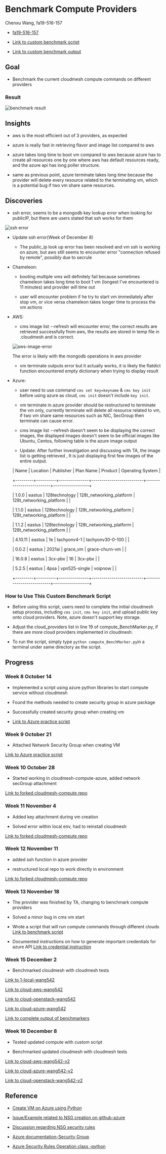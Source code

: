 # Benchmark Compute Providers

Chenxu Wang, fa19-516-157

- [fa19-516-157](https://github.com/cloudmesh-community/fa19-516-157)

- [Link to custom benchmark script](https://github.com/cloudmesh-community/fa19-516-157/blob/master/compute_BenchMarker.py)

- [Link to custom benchmark output](https://raw.githubusercontent.com/cloudmesh-community/fa19-516-157/master/benchmarkOutput_v2.txt)


## Goal

- Benchmark the current cloudmesh compute commands on different providers 

### Result

![benchmark result](../images/benchmark_res.PNG)


## Insights

- aws is the most efficient out of 3 providers, as expected

- azure is really fast in retrieving flavor and image list compared to aws

- azure takes long time to boot vm compared to aws because azure has to create 
all resources one by one where aws has default resources ready, and the azure api has long poller structure.

- same as previous point, azure terminate takes long time because the provider will delete every resource 
related to the terminating vm, which is a potential bug if two vm share same resources.


## Discoveries

- ssh error, seems to be a mongodb key lookup error when looking for publicIP, but there are users
stated that ssh works for them

![ssh error](../images/ssh-error.PNG)

- Update ssh error(Week of December 8)

  - The public_ip look up error has been resolved and vm ssh is working on azure, but aws still
    seems to encounter error "connection refused by remote", possibly due to secrule

- Chameleon:

    - booting multiple vms will definitely fail because sometimes chameleon takes long time
     to boot 1 vm (longest I've encountered is 11 minutes) and provider will time out 

    - user will encounter problem if he try to start vm immediately after stop vm, or vice versa
    chameleon takes longer time to process the vm actions 

- AWS:
    
    - cms image list --refresh will encounter error, the correct results are retrieved successfully
    from aws, the results are stored in temp file in .cloudmesh and is correct.
    
    ![aws-image-error](../images/aws-image-error.PNG)
 
    The error is likely with the mongodb operations in aws provider
    
    - vm terminate outputs error but it actually works, it is likely the flatdict function encountered
    empty dictionary when trying to display result
 
 - Azure:
    
    - user need to use command `cms set key=keyname` & `cms key init` before using azure as cloud,
    `cms init` doesn't include `key init`.
    
    - vm terminate in azure provider should be restructured to terminate the vm only, currently terminate
    will delete all resource related to vm, if two vm share same resources such as NIC, SecGroup then terminate
    can cause error.
    
    - cms image list --refresh doesn't seem to be displaying the correct images, the displayed images
    doesn't seem to be official images like Ubuntu, Centos, following table is the azure image output
    
    - Update: After further investigation and discussing with TA, the image list is getting retrieved
    , It is just displaying first few images of the entire output.
    

    | Name    | Location | Publisher     | Plan Name                | Product                  | Operating System |

    +---------+----------+---------------+--------------------------+--------------------------+------------------+

    | 1.0.0   | eastus   | 128technology | 128t_networking_platform | 128t_networking_platform |                  |

    | 1.1.0   | eastus   | 128technology | 128t_networking_platform | 128t_networking_platform |                  |

    | 1.1.2   | eastus   | 128technology | 128t_networking_platform | 128t_networking_platform |                  |

    | 4.10.11 | eastus   | 1e            | tachyonv4-1              | tachyonv30-0-100         |                  |

    | 0.0.2   | eastus   | 2021ai        | grace_vm                 | grace-churn-vm           |                  |

    | 16.0.8  | eastus   | 3cx-pbx       | 16                       | 3cx-pbx                  |                  |

    | 5.2.5   | eastus   | 4psa          | vpn525-single            | voipnow                  |                  |

    +---------+----------+---------------+--------------------------+--------------------------+------------------+

### How to Use This Custom Benchmark Script

- Before using this script, users need to complete the initial cloudmesh setup process, 
including `cms init`, `cms key init`, and upload public key onto cloud 
providers. Note, azure doesn't support key storage.

- Adjust the cloud_providers list in line 19 of compute_BenchMarker.py, 
if there are more cloud providers implemented in cloudmesh.

- To run the script, simply type `python compute_BenchMarker.py`in a terminal under 
same directory as the script.
    
## Progress

### Week 8 October 14

- Implemented a script using azure python libraries to start compute service without cloudmesh

- Found the methods needed to create security group in azure package

- Successfully created security group when creating vm 

- [Link to Azure practice script](https://github.com/cloudmesh-community/fa19-516-157/blob/master/project/AzurePractice/myAzurePractice.py)


### Week 9 October 21

- Attached Network Security Group when creating VM

[Link to Azure practice script](https://github.com/cloudmesh-community/fa19-516-157/blob/master/project/AzurePractice/myAzurePractice.py)


### Week 10 October 28

- Started working in cloudmesh-compute-azure, added network secGroup attachment

[Link to forked cloudmesh-compute repo](https://github.com/wang542/cloudmesh-cloud/blob/azure_wang542/cloudmesh/compute/azure/Provider.py)


### Week 11 November 4

- Added key attachment during vm creation

- Solved error within local env, had to reinstall cloudmesh

[Link to forked cloudmesh-compute repo](https://github.com/wang542/cloudmesh-cloud/blob/azure_wang542/cloudmesh/compute/azure/Provider.py)


### Week 12 November 11

- added ssh function in azure provider

- restructured local repo to work directly in environment

[Link to forked cloudmesh-compute repo](https://github.com/wang542/cloudmesh-cloud/blob/azure_wang542/cloudmesh/compute/azure/Provider.py)


### Week 13 November 18

- The provider was finished by TA, changing to benchmark compute providers

- Solved a minor bug in cms vm start

- Wrote a script that will run compute commands through different clouds
[Link to benchmark script](https://github.com/cloudmesh-community/fa19-516-157/blob/master/compute_BenchMarker.py)

- Documented instructions on how to generate important credentials for azure API
[Link to credential instruction](https://github.com/cloudmesh-community/fa19-516-157/blob/master/azure_credentials.md)


### Week 15 December 2

- Benchmarked cloudmesh with cloudmesh tests

[Link to 1-local-wang542](https://github.com/wang542/benchmark/blob/wang542/results/1_local-wang542.md)

[Link to cloud-aws-wang542](https://github.com/wang542/benchmark/blob/wang542/results/cloud-aws-wang542.md)

[Link to cloud-openstack-wang542](https://github.com/wang542/benchmark/blob/wang542/results/cloud-openstack-wang542.md)

[Link to cloud-azure-wang542](https://github.com/wang542/benchmark/blob/wang542/results/cloud-azure-wang542.md)

[Link to complete output of benchmarkers](https://github.com/cloudmesh-community/fa19-516-157/tree/master/Benchmark_Output)


### Week 16 December 8

- Tested updated compute with custom script

- Benchmarked updated cloudmesh with cloudmesh tests

[Link to cloud-aws-wang542-v2](https://github.com/wang542/benchmark/blob/wang542/results/cloud-aws-wang542-v2.txt)

[Link to cloud-azure-wang542-v2](https://github.com/wang542/benchmark/blob/wang542/results/cloud-azure-wang542-v2.txt)

[Link to cloud-openstack-wang542-v2](https://github.com/wang542/benchmark/blob/wang542/results/cloud-openstack-wang542-v2.txt)


## Reference

- [Create VM on Azure using Python](https://docs.microsoft.com/en-us/azure/virtual-machines/windows/python#)

- [Issue/Example related to NSG creation on github-azure](https://github.com/MicrosoftDocs/azure-docs/issues/30555)

- [Discussion regarding NSG security rules](https://stackoverflow.com/questions/55970074/issues-with-network-security-group-deployment-using-python-networksecuritygrou)

- [Azure documentation-Security Group](https://docs.microsoft.com/en-us/azure/virtual-network/security-overview)

- [Azure Security Rules Operation class -python](https://docs.microsoft.com/en-us/python/api/azure-mgmt-network/azure.mgmt.network.v2017_03_01.operations.securityrulesoperations?view=azure-python)
